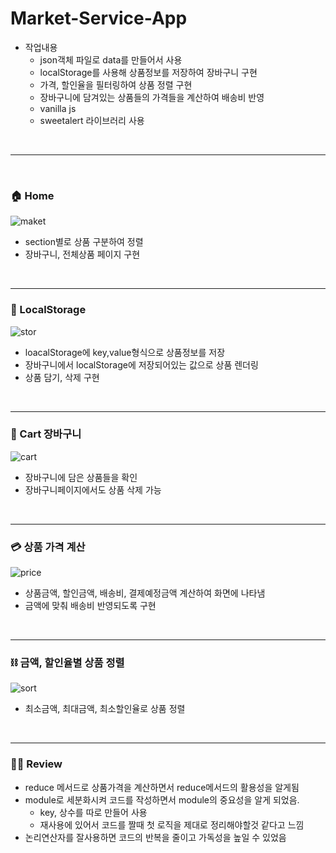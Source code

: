 # Market-Service-App

- 작업내용
  - json객체 파일로 data를 만들어서 사용
  - localStorage를 사용해 상품정보를 저장하여 장바구니 구현
  - 가격, 할인율을 필터링하여 상품 정렬 구현
  - 장바구니에 담겨있는 상품들의 가격들을 계산하여 배송비 반영
  - vanilla js
  - sweetalert 라이브러리 사용

</br>

---

</br>

### 🏠 Home

![maket](https://drive.google.com/uc?id=142E8MmcdtKnBoK3C4F2l52gW9aSwFyEY)

- section별로 상품 구분하여 정렬
- 장바구니, 전체상품 페이지 구현

</br>

---

### 🍪 LocalStorage

![stor](https://drive.google.com/uc?id=1nhtA-U1sVc9Uphm3ZX1CGe9SX7kRaX2_)

- loacalStorage에 key,value형식으로 상품정보를 저장
- 장바구니에서 localStorage에 저장되어있는 값으로 상품 렌더링
- 상품 담기, 삭제 구현

</br>

---

### 🛒 Cart 장바구니

![cart](https://drive.google.com/uc?id=1eXZN2oDuEE6WU1qcOZifqzBMGR3gAdag)

- 장바구니에 담은 상품들을 확인
- 장바구니페이지에서도 상품 삭제 가능

</br>

---

### 💳 상품 가격 계산

![price](https://drive.google.com/uc?id=1PfVOjQR9F7h7S7iumtQLpOAQ0wadvpVK)

- 상품금액, 할인금액, 배송비, 결제예정금액 계산하여 화면에 나타냄
- 금액에 맞춰 배송비 반영되도록 구현

</br>

---

### ⛓ 금액, 할인율별 상품 정렬

![sort](https://drive.google.com/uc?id=1oZhzxPVuuwWja4oI7kAdvmhpiICW6aNr)

- 최소금액, 최대금액, 최소할인율로 상품 정렬

</br>

---

### 👍🏻 Review

- reduce 메서드로 상품가격을 계산하면서 reduce메서드의 활용성을 알게됨
- module로 세분화시켜 코드를 작성하면서 module의 중요성을 알게 되었음.
  - key, 상수를 따로 만들어 사용
  - 재사용에 있어서 코드를 짤때 첫 로직을 제대로 정리해야할것 같다고 느낌
- 논리연산자를 잘사용하면 코드의 반복을 줄이고 가독성을 높일 수 있었음

